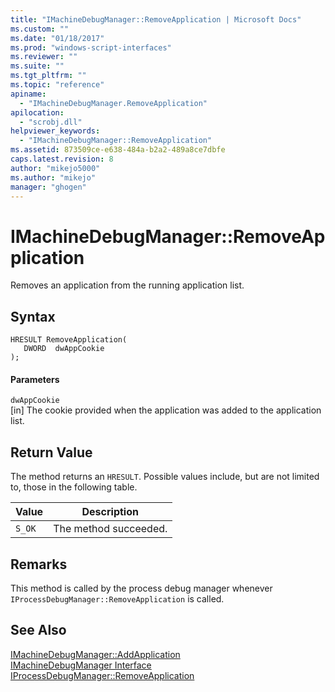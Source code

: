 ```yaml
---
title: "IMachineDebugManager::RemoveApplication | Microsoft Docs"
ms.custom: ""
ms.date: "01/18/2017"
ms.prod: "windows-script-interfaces"
ms.reviewer: ""
ms.suite: ""
ms.tgt_pltfrm: ""
ms.topic: "reference"
apiname: 
  - "IMachineDebugManager.RemoveApplication"
apilocation: 
  - "scrobj.dll"
helpviewer_keywords: 
  - "IMachineDebugManager::RemoveApplication"
ms.assetid: 873509ce-e638-484a-b2a2-489a8ce7dbfe
caps.latest.revision: 8
author: "mikejo5000"
ms.author: "mikejo"
manager: "ghogen"
---
```

# IMachineDebugManager::RemoveApplication
Removes an application from the running application list.  
  
## Syntax  
  
```  
HRESULT RemoveApplication(  
   DWORD  dwAppCookie  
);  
```  
  
#### Parameters  
 `dwAppCookie`  
 [in] The cookie provided when the application was added to the application list.  
  
## Return Value  
 The method returns an `HRESULT`. Possible values include, but are not limited to, those in the following table.  
  
|Value|Description|  
|-----------|-----------------|  
|`S_OK`|The method succeeded.|  
  
## Remarks  
 This method is called by the process debug manager whenever `IProcessDebugManager::RemoveApplication` is called.  
  
## See Also  
 [IMachineDebugManager::AddApplication](../../winscript/reference/imachinedebugmanager-addapplication.md)   
 [IMachineDebugManager Interface](../../winscript/reference/imachinedebugmanager-interface.md)   
 [IProcessDebugManager::RemoveApplication](../../winscript/reference/iprocessdebugmanager-removeapplication.md)